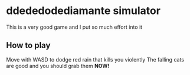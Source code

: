 # ddededodediamante simulator
This is a very good game and I put so much effort into it

## How to play
Move with WASD to dodge red rain that kills you violently
The falling cats are good and you should grab them **NOW!**
